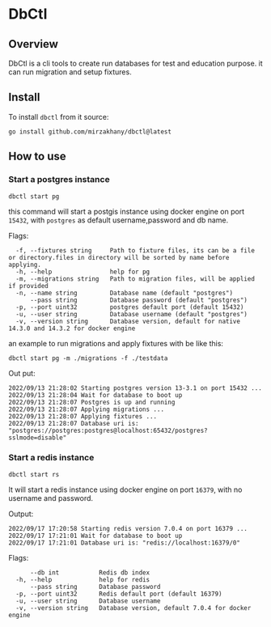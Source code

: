 # DbCtl

## Overview
DbCtl is a cli tools to create run databases for test and education purpose. 
it can run migration and setup fixtures.

## Install
To install `dbctl` from it source:

```shell
go install github.com/mirzakhany/dbctl@latest
```

## How to use

### Start a postgres instance
```shell
dbctl start pg
```
this command will start a postgis instance using docker engine on port `15432`, with  `postgres` as default username,password and db name.

Flags:
```shell
  -f, --fixtures string     Path to fixture files, its can be a file or directory.files in directory will be sorted by name before applying.
  -h, --help                help for pg
  -m, --migrations string   Path to migration files, will be applied if provided
  -n, --name string         Database name (default "postgres")
      --pass string         Database password (default "postgres")
  -p, --port uint32         postgres default port (default 15432)
  -u, --user string         Database username (default "postgres")
  -v, --version string      Database version, default for native 14.3.0 and 14.3.2 for docker engine
```

an example to run migrations and apply fixtures with be like this:

```shell
dbctl start pg -m ./migrations -f ./testdata
```
Out put:

```shell
2022/09/13 21:28:02 Starting postgres version 13-3.1 on port 15432 ...
2022/09/13 21:28:04 Wait for database to boot up
2022/09/13 21:28:07 Postgres is up and running
2022/09/13 21:28:07 Applying migrations ...
2022/09/13 21:28:07 Applying fixtures ...
2022/09/13 21:28:07 Database uri is: "postgres://postgres:postgres@localhost:65432/postgres?sslmode=disable"
```

### Start a redis instance
```shell
dbctl start rs
```
It will start a redis instance using docker engine on port `16379`, with no username and password.

Output:
```shell
2022/09/17 17:20:58 Starting redis version 7.0.4 on port 16379 ...
2022/09/17 17:21:01 Wait for database to boot up
2022/09/17 17:21:01 Database uri is: "redis://localhost:16379/0"
```

Flags:
```shell
      --db int           Redis db index
  -h, --help             help for redis
      --pass string      Database password
  -p, --port uint32      Redis default port (default 16379)
  -u, --user string      Database username
  -v, --version string   Database version, default 7.0.4 for docker engine
```
